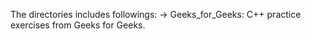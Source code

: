 The directories includes followings:
-> Geeks_for_Geeks: C++ practice exercises from Geeks for Geeks.
